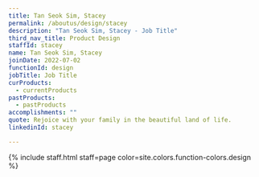 ```yaml
---
title: Tan Seok Sim, Stacey
permalink: /aboutus/design/stacey
description: "Tan Seok Sim, Stacey - Job Title"
third_nav_title: Product Design
staffId: stacey
name: Tan Seok Sim, Stacey
joinDate: 2022-07-02
functionId: design
jobTitle: Job Title
curProducts:
  - currentProducts
pastProducts:
  - pastProducts
accomplishments: ""
quote: Rejoice with your family in the beautiful land of life.
linkedinId: stacey

---
```


{% include staff.html staff=page color=site.colors.function-colors.design %}
